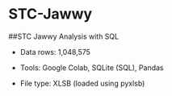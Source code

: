 # STC-Jawwy

##STC Jawwy Analysis with SQL

* Data rows: 1,048,575

* Tools: Google Colab, SQLite (SQL), Pandas

* File type: XLSB (loaded using pyxlsb)

